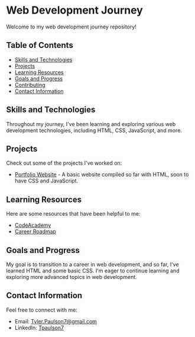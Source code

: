 # Web Development Journey

Welcome to my web development journey repository!

## Table of Contents

- [Skills and Technologies](#skills-and-technologies)
- [Projects](#projects)
- [Learning Resources](#learning-resources)
- [Goals and Progress](#goals-and-progress)
- [Contributing](#contributing)
- [Contact Information](#contact-information)

## Skills and Technologies

Throughout my journey, I've been learning and exploring various web development technologies, including HTML, CSS, JavaScript, and more.

## Projects

Check out some of the projects I've worked on:

- [Portfolio Website](https://github.com/Tpaulson7/Web_Dev_Journey/tree/master/Portfolio_Website) - A basic website compiled so far with HTML, soon to have CSS and JavaScript.

## Learning Resources

Here are some resources that have been helpful to me:

- [CodeAcademy](https://www.codecademy.com/career-journey/back-end-engineer)
- [Career Roadmap](https://roadmap.sh)

## Goals and Progress

My goal is to transition to a career in web development, and so far, I've learned HTML and some basic CSS. I'm eager to continue learning and exploring more advanced topics in web development.

## Contact Information

Feel free to connect with me:

- Email: Tyler.Paulson7@gmail.com
- LinkedIn: [Tpaulson7](https://www.linkedin.com/in/tpaulson7/)

